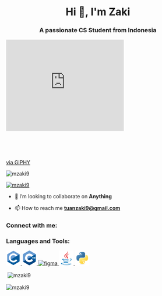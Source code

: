 <h1 align="center">Hi 👋, I'm Zaki</h1>
<h3 align="center">A passionate CS Student from Indonesia</h3>
<div style="width:80%;height:0;padding-bottom:62%;position:relative;"><iframe src="https://giphy.com/embed/fUXZfIDUl8K7lJJ9KK" width="80%" height="80%" style="position:absolute" frameBorder="0" class="giphy-embed" allowFullScreen></iframe></div><p><a href="https://giphy.com/gifs/evite-rocket-outer-space-rocketship-fUXZfIDUl8K7lJJ9KK">via GIPHY</a></p>

<p align="left"> <img src="https://komarev.com/ghpvc/?username=mzaki9&label=Profile%20views&color=0e75b6&style=flat" alt="mzaki9" /> </p>

<p align="left"> <a href="https://github.com/ryo-ma/github-profile-trophy"><img src="https://github-profile-trophy.vercel.app/?username=mzaki9" alt="mzaki9" /></a> </p>

- 👯 I’m looking to collaborate on **Anything**

- 📫 How to reach me **tuanzaki9@gmail.com**

<h3 align="left">Connect with me:</h3>
<p align="left">
</p>

<h3 align="left">Languages and Tools:</h3>
<p align="left"> <a href="https://www.cprogramming.com/" target="_blank" rel="noreferrer"> <img src="https://raw.githubusercontent.com/devicons/devicon/master/icons/c/c-original.svg" alt="c" width="40" height="40"/> </a> <a href="https://www.w3schools.com/cpp/" target="_blank" rel="noreferrer"> <img src="https://raw.githubusercontent.com/devicons/devicon/master/icons/cplusplus/cplusplus-original.svg" alt="cplusplus" width="40" height="40"/> </a> <a href="https://www.figma.com/" target="_blank" rel="noreferrer"> <img src="https://www.vectorlogo.zone/logos/figma/figma-icon.svg" alt="figma" width="40" height="40"/> </a> <a href="https://www.java.com" target="_blank" rel="noreferrer"> <img src="https://raw.githubusercontent.com/devicons/devicon/master/icons/java/java-original.svg" alt="java" width="40" height="40"/> </a> <a href="https://www.python.org" target="_blank" rel="noreferrer"> <img src="https://raw.githubusercontent.com/devicons/devicon/master/icons/python/python-original.svg" alt="python" width="40" height="40"/> </a> </p>

<p>&nbsp;<img align="center" src="https://github-readme-stats.vercel.app/api?username=mzaki9&show_icons=true&locale=en" alt="mzaki9" /></p>

<p><img align="center" src="https://github-readme-streak-stats.herokuapp.com/?user=mzaki9&" alt="mzaki9" /></p>

